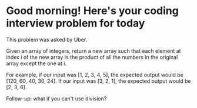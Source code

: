 # Good morning! Here's your coding interview problem for today

This problem was asked by Uber.

Given an array of integers, return a new array such that each element at index i
of the new array is the product of all the numbers in the original array except
the one at i.

For example, if our input was [1, 2, 3, 4, 5], the expected
output would be [120, 60, 40, 30, 24]. If our input was [3, 2, 1], the expected
output would be [2, 3, 6].

Follow-up: what if you can't use division?
